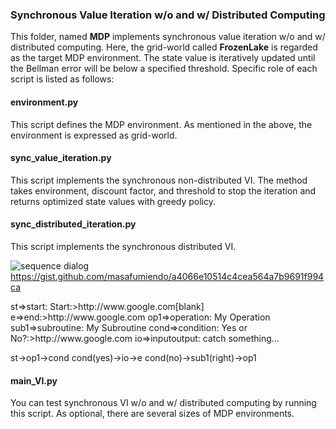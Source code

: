 ### Synchronous Value Iteration w/o and w/ Distributed Computing

This folder, named **MDP** implements synchronous value iteration w/o and w/ distributed computing. Here, the grid-world called **FrozenLake** 
is regarded as the target MDP environment. The state value is iteratively updated until the Bellman error will be below a specified threshold.
Specific role of each script is listed as follows:

#### environment.py

This script defines the MDP environment. As mentioned in the above, the environment is expressed as grid-world. 

#### sync_value_iteration.py

This script implements the synchronous non-distributed VI. The method takes environment, discount factor, and threshold to stop the iteration and returns optimized state values with greedy policy.

#### sync_distributed_iteration.py

This script implements the synchronous distributed VI. 

![sequence dialog](http://www.plantuml.com/plantuml/proxy?src=https://gist.githubusercontent.com/masafumiendo/a4066e10514c4cea564a7b9691f994ca/raw)
https://gist.github.com/masafumiendo/a4066e10514c4cea564a7b9691f994ca

<div class="flow">
st=>start: Start:>http://www.google.com[blank]
e=>end:>http://www.google.com
op1=>operation: My Operation
sub1=>subroutine: My Subroutine
cond=>condition: Yes
or No?:>http://www.google.com
io=>inputoutput: catch something...

st->op1->cond
cond(yes)->io->e
cond(no)->sub1(right)->op1
</div>

#### main_VI.py

You can test synchronous VI w/o and w/ distributed computing by running this script. As optional, there are several sizes of MDP environments.